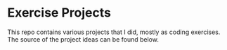 Exercise Projects
=========================================

This repo contains various projects that I did, mostly as coding exercises.
The source of the project ideas can be found below.
